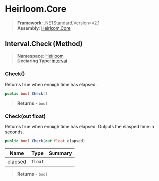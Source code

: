 # Heirloom.Core

> **Framework**: .NETStandard,Version=v2.1  
> **Assembly**: [Heirloom.Core][0]

## Interval.Check (Method)

> **Namespace**: [Heirloom][0]  
> **Declaring Type**: [Interval][1]

### Check()

Returns true when enough time has elapsed.

```cs
public bool Check()
```

> **Returns** - `bool`

### Check(out float)

Returns true when enough time has elapsed. Outputs the elasped time in seconds.

```cs
public bool Check(out float elapsed)
```

| Name    | Type    | Summary |
|---------|---------|---------|
| elapsed | `float` |         |

> **Returns** - `bool`

[0]: ../../../Heirloom.Core.md
[1]: ../Interval.md
